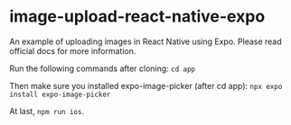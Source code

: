 # image-upload-react-native-expo

An example of uploading images in React Native using Expo. Please read official docs for more information.

Run the following commands after cloning: `cd app`

Then make sure you installed expo-image-picker (after cd app): `npx expo install expo-image-picker`

At last, `npm run ios`.
